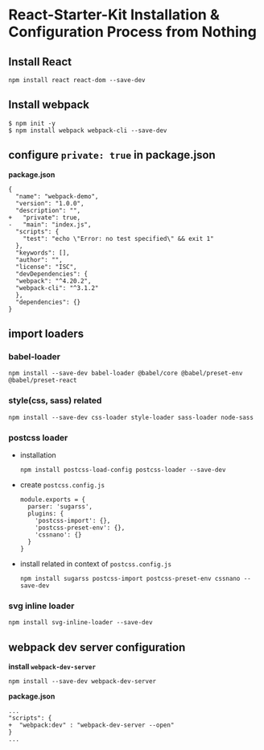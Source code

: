 # React-Starter-Kit Installation & Configuration Process from Nothing

## Install React
  ```
  npm install react react-dom --save-dev
  ```
## Install webpack
  ```
  $ npm init -y
  $ npm install webpack webpack-cli --save-dev
  ```

## configure `private: true` in package.json
  **package.json**
  ```
  {
    "name": "webpack-demo",
    "version": "1.0.0",
    "description": "",
+   "private": true,
-   "main": "index.js",
    "scripts": {
      "test": "echo \"Error: no test specified\" && exit 1"
    },
    "keywords": [],
    "author": "",
    "license": "ISC",
    "devDependencies": {
    "webpack": "^4.20.2",
    "webpack-cli": "^3.1.2"
    },
    "dependencies": {}
  }
  ```
## import loaders
  ### babel-loader
  ```
  npm install --save-dev babel-loader @babel/core @babel/preset-env @babel/preset-react
  ```

  ### style(css, sass) related
  ```
  npm install --save-dev css-loader style-loader sass-loader node-sass
  ```

  ### postcss loader
  - installation
    ```
    npm install postcss-load-config postcss-loader --save-dev
    ```
  - create `postcss.config.js`
    ```
    module.exports = {
      parser: 'sugarss',
      plugins: {
        'postcss-import': {},
        'postcss-preset-env': {},
        'cssnano': {}
      }
    }
    ```
  - install related in context of `postcss.config.js`
    ```
    npm install sugarss postcss-import postcss-preset-env cssnano --save-dev
    ```

  ### svg inline loader
  ```
  npm install svg-inline-loader --save-dev
  ```

## webpack dev server configuration
  **install `webpack-dev-server`**
  ```
  npm install --save-dev webpack-dev-server
  ```
  **package.json**
  ```
  ...
  "scripts": {
  +  "webpack:dev" : "webpack-dev-server --open"
  }
  ...
  ```